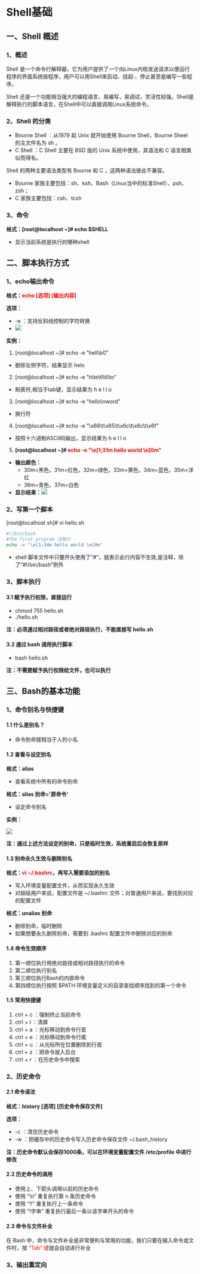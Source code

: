 # Shell基础

## 一、Shell 概述

### 1、概述

Shell 是一个命令行解释器，它为用户提供了一个向Linux内核发送请求以便运行程序的界面系统级程序，用户可以用Shell来启动、挂起·、停止甚至是编写一些程序。

Shell 还是一个功能相当强大的编程语言，易编写，易调试，灵活性较强。Shell是解释执行的脚本语言，在Shell中可以直接调用Linux系统命令。



### 2、Shell 的分类

- Bourne Shell ：从1979 起 Unix 就开始使用 Bourne Shell，Bourne Sheel 的主文件名为 sh 。
- C Shell ：C Shell 主要在 BSD 版的 Unix 系统中使用，其语法和 C 语言相类似而得名。



Shell 的两种主要语法类型有 Bourne 和 C ，这两种语法彼此不兼容。

- Bourne 家族主要包括：sh、ksh、Bash（Linux当中的标准Shell）、psh、zsh；
- C 家族主要包括：csh、tcsh



### 3、命令

**格式：[root@localhost ~]# echo $SHELL**

- 显示当前系统是执行的哪种shell



## 二、脚本执行方式

### 1、echo输出命令

**格式：<font color=red>echo [选项] [输出内容]</font>**

**选项：**

- -e ：支持反斜线控制的字符转换
- ![](images\echo输出字符选项.png)

**实例：**

1. [root@localhost ~]# echo -e "hell\b0"

- 删除左侧字符，结果显示 helo

2. [root@localhost ~]# echo -e "h\te\tl\tl\to"

- 制表符,相当于tab键，显示结果为 h	e	l	l	o

3. [root@localhost ~]# echo -e "hello\nword"

- 换行符

4. [root@localhost ~]# echo -e "\x68\t\x65\t\x6c\t\x6c\t\x6f"

- 按照十六进制ASCII码输出，显示结果为 h	e	l	l	o

5. **[root@localhost ~]# <font color=red>echo -e "\e[1;31m hello world \e[0m"</font>**

- **输出颜色：**
  - 30m=黑色，31m=红色，32m=绿色，33m=黄色，34m=蓝色，35m=洋红
  - 36m=青色，37m=白色
- **显示结果：**![](images\输出颜色设置.png)



### 2、写第一个脚本

[root@localhost sh]# vi hello.sh

```bash
#!/bin/bash
#The first program 注释行
echo -e "\e[1;34m hello world \e[0m"
```

- shell 脚本文件中只要开头使用了“#”，就表示此行内容不生效,是注释，除了“#!/bin/bash”例外



### 3、脚本执行

#### 3.1 赋予执行权限，直接运行

- chmod 755 hello.sh
- ./hello.sh

**注：必须通过相对路径或者绝对路径执行，不能直接写 hello.sh**

#### 3.2 通过 bash 调用执行脚本

- bash hello.sh

**注：不需要赋予执行权限给文件，也可以执行**



## 三、Bash的基本功能

### 1、命令别名与快捷键

#### 1.1 什么是别名？

- 命令别命就相当于人的小名

#### 1.2 查看与设定别名

**格式：alias**

- 查看系统中所有的命令别命

**格式：alias 别命='原命令'**

- 设定命令别名

**实例：**

![](images\查看别名和设置别名.png)

**注：通过上述方法设定的别命，只是临时生效，系统重启后会恢复原样**

#### 1.3 别命永久生效与删除别名

**格式：<font color=red>vi ~/.bashrc</font>，再写入需要添加的别名**

- 写入环境变量配置文件，从而实现永久生效
- 对超级用户来说，配置文件是 ~/.bashrc 文件；对普通用户来说，要找到对应的配置文件

**格式：unalias 别命**

- 删除别命，临时删除
- 如果想要永久删除别命，需要到 .bashrc 配置文件中删除对应的别命

#### 1.4 命令生效顺序

1. 第一顺位执行用绝对路径或相对路径执行的命令
2. 第二顺位执行别名
3. 第三顺位执行Bash的内部命令
4. 第四顺位执行按照 $PATH 环境变量定义的目录查找顺序找到的第一个命令

#### 1.5 常用快捷键

1. ctrl + c ：强制终止当前命令
2. ctrl + l  ：清屏
3. ctrl + a ：光标移动到命令行首
4. ctrl + e ：光标移动到命令行尾
5. ctrl + u ：从光标所在位置删除到行首
6. ctrl + z ：把命令放入后台
7. ctrl + r ：在历史命令中搜索



### 2、历史命令

#### 2.1 命令语法

**格式：history [选项] [历史命令保存文件]**

**选项：**

- -c  ：清空历史命令
- -w ：把缓存中的历史命令写入历史命令保存文件 ~/.bash_history

**注：历史命令默认会保存1000条，可以在环境变量配置文件 /etc/profile 中进行修改**

#### 2.2 历史命令的调用

- 使用上、下箭头调用以前的历史命令
- 使用 “!n” 重复执行第 n 条历史命令
- 使用 “!!” 重复执行上一条命令
- 使用 “!字串” 重复执行最后一条以该字串开头的命令

#### 2.3 命令与文件补全 

在 Bash 中，命令与文件补全是非常便利与常用的功能，我们只要在输入命令或文件时，按<font color=red> “Tab” 键</font>就会自动进行补全



### 3、输出重定向